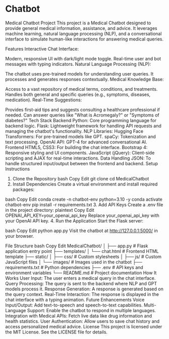 # Chatbot
Medical Chatbot Project
This project is a Medical Chatbot designed to provide general medical information, assistance, and advice. It leverages machine learning, natural language processing (NLP), and a conversational interface to simulate human-like interactions for answering medical queries.

Features
Interactive Chat Interface:

Modern, responsive UI with dark/light mode toggle.
Real-time user and bot messages with typing indicators.
Natural Language Processing (NLP):

The chatbot uses pre-trained models for understanding user queries.
It processes and generates responses contextually.
Medical Knowledge Base:

Access to a vast repository of medical terms, conditions, and treatments.
Handles both general and specific queries (e.g., symptoms, diseases, medication).
Real-Time Suggestions:

Provides first-aid tips and suggests consulting a healthcare professional if needed.
Can answer queries like "What is Acromegaly?" or "Symptoms of diabetes?"
Tech Stack
Backend
Python: Core programming language for backend logic.
Flask: Lightweight framework for handling API requests and managing the chatbot's functionality.
NLP Libraries:
Hugging Face Transformers: For pre-trained models like GPT.
spaCy: Tokenization and text processing.
OpenAI API: GPT-4 for advanced conversational AI.
Frontend
HTML5, CSS3: For building the chat interface.
Bootstrap 4: Responsive styling and UI components.
JavaScript (jQuery): Client-side scripting and AJAX for real-time interactions.
Data Handling
JSON: To handle structured input/output between the frontend and backend.
Setup Instructions
1. Clone the Repository
bash
Copy
Edit
git clone <repository-url>
cd MedicalChatbot
2. Install Dependencies
Create a virtual environment and install required packages:

bash
Copy
Edit
conda create -n chatbot-env python=3.10 -y
conda activate chatbot-env
pip install -r requirements.txt
3. Add API Keys
Create a .env file in the project directory:
plaintext
Copy
Edit
OPENAI_API_KEY=your_openai_api_key
Replace your_openai_api_key with your OpenAI API key.
4. Run the Application
Start the Flask server:

bash
Copy
Edit
python app.py
Visit the chatbot at http://127.0.0.1:5000/ in your browser.

File Structure
bash
Copy
Edit
MedicalChatbot/
│
├── app.py                  # Flask application entry point
├── templates/
│   └── chat.html           # Frontend HTML template
├── static/
│   ├── css/                # Custom stylesheets
│   ├── js/                 # Custom JavaScript files
│   └── images/             # Images used in the chatbot
├── requirements.txt        # Python dependencies
├── .env                    # API keys and environment variables
└── README.md               # Project documentation
How It Works
User Input: The user enters a medical query in the chat interface.
Query Processing: The query is sent to the backend where NLP and GPT models process it.
Response Generation: A response is generated based on the query context.
Real-Time Interaction: The response is displayed in the chat interface with a typing animation.
Future Enhancements
Voice Input/Output: Add text-to-speech and speech-to-text capabilities.
Multi-Language Support: Enable the chatbot to respond in multiple languages.
Integration with Medical APIs: Fetch live data like drug information and health statistics.
User Authentication: Allow users to save chat history and access personalized medical advice.
License
This project is licensed under the MIT License. See the LICENSE file for details.